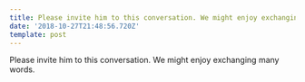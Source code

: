 ```yaml
---
title: Please invite him to this conversation. We might enjoy exchanging many words.
date: '2018-10-27T21:48:56.720Z'
template: post
---
```

Please invite him to this conversation. We might enjoy exchanging many words.

